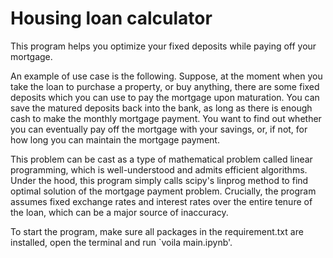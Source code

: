 # Housing loan calculator

This program helps you optimize your fixed deposits while paying off your mortgage.

An example of use case is the following. Suppose, at the moment when you take the loan to purchase a property, or buy anything, there are some fixed deposits which you can use to pay the mortgage upon maturation. You can save the matured deposits back into the bank, as long as there is enough cash to make the monthly mortgage payment. You want to find out whether you can eventually pay off the mortgage with your savings, or, if not, for how long you can maintain the mortgage payment.

This problem can be cast as a type of mathematical problem called linear programming, which is well-understood and admits efficient algorithms. Under the hood, this program simply calls scipy's linprog method to find optimal solution of the mortgage payment problem. Crucially, the program assumes fixed exchange rates and interest rates over the entire tenure of the loan, which can be a major source of inaccuracy.

To start the program, make sure all packages in the requirement.txt are installed, open the terminal and run `voila main.ipynb'.